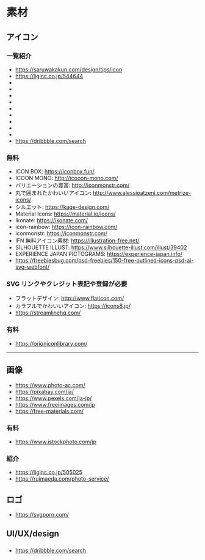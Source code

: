 
# 素材


## アイコン

### 一覧紹介

- https://saruwakakun.com/design/tips/icon
- https://liginc.co.jp/544644
- 
- 
- 
- 
- 
- 
- 
- 
- 
- https://dribbble.com/search


### 無料

- ICON BOX: https://iconbox.fun/
- ICOON MONO: http://icooon-mono.com/
- バリエーションの豊富: http://iconmonstr.com/
- 丸で囲まれたかわいいアイコン: http://www.alessioatzeni.com/metrize-icons/
- シルエット: https://kage-design.com/
- Material Icons: https://material.io/icons/
- Ikonate: https://ikonate.com/
- icon-rainbow: https://icon-rainbow.com/
- iconmonstr: https://iconmonstr.com/
- IFN 無料アイコン素材: https://illustration-free.net/
- SILHOUETTE ILLUST: https://www.silhouette-illust.com/illust/39402
- EXPERIENCE JAPAN PICTOGRAMS: https://experience-japan.info/
- https://freebiesbug.com/psd-freebies/150-free-outlined-icons-psd-ai-svg-webfont/

### SVG リンクやクレジット表記や登録が必要

- フラットデザイン: http://www.flaticon.com/
- カラフルでかわいいアイコン: https://icons8.jp/
- https://streamlinehq.com/


### 有料

- https://orioniconlibrary.com/


- - -   


## 画像

- https://www.photo-ac.com/
- https://pixabay.com/ja/
- https://www.pexels.com/ja-jp/
- https://www.freeimages.com/jp
- https://free-materials.com/


### 有料
- https://www.istockphoto.com/jp


### 紹介

- https://liginc.co.jp/505025
- https://ruimaeda.com/photo-service/




## ロゴ

- https://svgporn.com/





## UI/UX/design

### 


- https://dribbble.com/search
